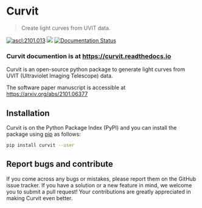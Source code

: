 # **Curvit**
> Create light curves from UVIT data.

<a href="https://ascl.net/2101.013"><img src="https://img.shields.io/badge/ascl-2101.013-blue.svg?colorB=262255" alt="ascl:2101.013" /></a>
<a href="https://pypi.org/project/curvit/"><img src="https://img.shields.io/pypi/v/curvit?color=262255"/></a>
[![Documentation Status](https://readthedocs.org/projects/curvit/badge/?version=latest)](https://curvit.readthedocs.io/en/latest/?badge=latest)

### **Curvit documention is at https://curvit.readthedocs.io**


Curvit is an open-source python package to generate light curves from UVIT (Ultraviolet Imaging Telescope) data.

The software paper manuscript is accessible at https://arxiv.org/abs/2101.06377

## Installation

Curvit is on the Python Package Index (PyPI) and you can install the package using [pip](https://pip.pypa.io/en/stable/) as follows:

```sh
pip install curvit --user
```

## Report bugs and contribute

If you come across any bugs or mistakes, please report them on the GitHub issue tracker. If you have a solution or a new feature in mind, we welcome you to submit a pull request! Your contributions are greatly appreciated in making Curvit even better.




